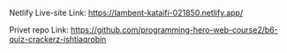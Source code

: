 Netlify Live-site Link: https://lambent-kataifi-021850.netlify.app/

Privet repo Link: https://github.com/programming-hero-web-course2/b6-quiz-crackerz-ishtiaqrobin
 